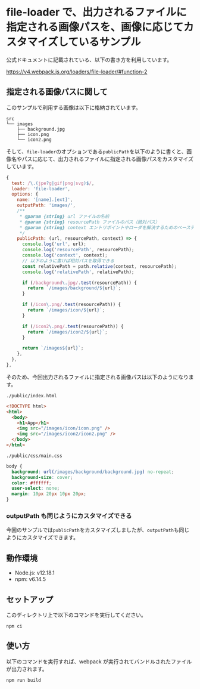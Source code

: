 # file-loader で、出力されるファイルに指定される画像パスを、画像に応じてカスタマイズしているサンプル

公式ドキュメントに記載されている、以下の書き方を利用しています。

https://v4.webpack.js.org/loaders/file-loader/#function-2

## 指定される画像パスに関して

このサンプルで利用する画像は以下に格納されています。

```
src
└── images
    ├── background.jpg
    ├── icon.png
    └── icon2.png
```

そして、`file-loader`のオプションである`publicPath`を以下のように書くと、画像名やパスに応じて、出力されるファイルに指定される画像パスをカスタマイズしています。

```js
{
  test: /\.(jpe?g|gif|png|svg)$/,
  loader: 'file-loader',
  options: {
    name: '[name].[ext]',
    outputPath: 'images/',
    /**
     * @param {string} url ファイルの名前
     * @param {string} resourcePath ファイルのパス（絶対パス）
     * @param {string} context エントリポイントやローダを解決するためのベースディレクトリ（デフォルトでは webpack を実行したディレクトリ）
     */
    publicPath: (url, resourcePath, context) => {
      console.log('url', url);
      console.log('resourcePath', resourcePath);
      console.log('context', context);
      // 以下のように書けば相対パスを取得できる
      const relativePath = path.relative(context, resourcePath);
      console.log('relativePath', relativePath);

      if (/background\.jpg/.test(resourcePath)) {
        return `/images/background/${url}`;
      }

      if (/icon\.png/.test(resourcePath)) {
        return `/images/icon/${url}`;
      }

      if (/icon2\.png/.test(resourcePath)) {
        return `/images/icon2/${url}`;
      }

      return `/images${url}`;
    },
  },
},
```

そのため、今回出力されるファイルに指定される画像パスは以下のようになります。

`./public/index.html`

```html
<!DOCTYPE html>
<html>
  <body>
    <h1>App</h1>
    <img src="/images/icon/icon.png" />
    <img src="/images/icon2/icon2.png" />
  </body>
</html>
```

`./public/css/main.css`

```css
body {
  background: url(/images/background/background.jpg) no-repeat;
  background-size: cover;
  color: #ffffff;
  user-select: none;
  margin: 10px 20px 10px 20px;
}
```

### outputPath も同じようにカスタマイズできる

今回のサンプルでは`publicPath`をカスタマイズしましたが、`outputPath`も同じようにカスタマイズできます。

## 動作環境

- Node.js: v12.18.1
- npm: v6.14.5

## セットアップ

このディレクトリ上で以下のコマンドを実行してください。

```shell
npm ci
```

## 使い方

以下のコマンドを実行すれば、webpack が実行されてバンドルされたファイルが出力されます。

```shell
npm run build
```
